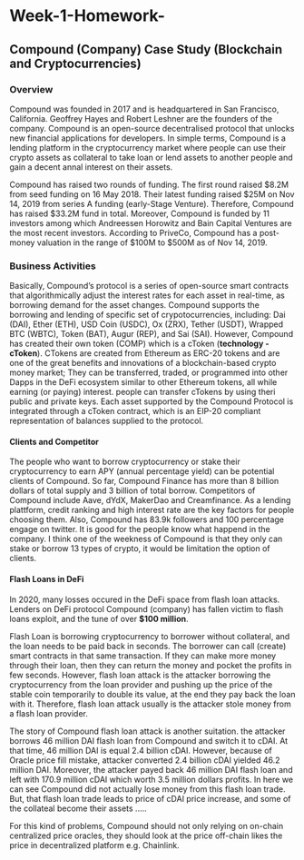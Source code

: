 # Week-1-Homework-
## Compound (Company) Case Study (Blockchain and Cryptocurrencies)

### Overview 

Compound was founded in 2017 and is headquartered in San Francisco, California. Geoffrey Hayes and Robert Leshner are the founders of the company. Compound is an open-source decentralised protocol that unlocks new financial applications for developers. In simple terms, Compound is a lending platform in the cryptocurrency market where people can use their crypto assets as collateral to take loan or lend assets to another people and gain a decent annal interest on their assets.  

Compound has raised two rounds of funding. The first round raised $8.2M from seed funding on 16 May 2018. Their latest funding  raised $25M on Nov 14, 2019 from series A funding (early-Stage Venture). Therefore, Compound has raised $33.2M fund in total. Moreover, Compound is funded by 11 investors among which Andreessen Horowitz and Bain Capital Ventures are the most recent investors. According to PriveCo, Compound has a post-money valuation in the range of $100M to $500M as of Nov 14, 2019. 


### Business Activities 

Basically, Compound’s protocol is a series of open-source smart contracts that algorithmically adjust the interest rates for each asset in real-time, as borrowing demand for the asset changes. Compound supports the borrowing and lending of specific set of crypotocurrencies, including: Dai (DAI), Ether (ETH), USD Coin (USDC), Ox (ZRX), Tether (USDT), Wrapped BTC (WBTC), Token (BAT), Augur (REP), and Sai (SAI). However, Compound has created their own token (COMP) which is a cToken (**technology - cToken**). CTokens are created from Ethereum as ERC-20 tokens and are one of the great benefits and innovations of a blockchain-based crypto money market; They can be transferred, traded, or programmed into other Dapps in the DeFi ecosystem similar to other Ethereum tokens, all while earning (or paying) interest. people can transfer cTokens by using theri public and private keys. Each asset supported by the Compound Protocol is integrated through a cToken contract, which is an EIP-20 compliant representation of balances supplied to the protocol. 



#### Clients and Competitor

The people who want to borrow cryptocurrency or stake their cryptocurrency to earn APY (annual percentage yield) can be potential clients of Compound. So far, Compound Finance has more than 8 billion dollars of total supply and 3 billion of total borrow. Competitors of Compound include Aave, dYdX, MakerDao and Creamfinance. As a lending plattform, credit ranking and high interest rate are the key factors for people choosing them. Also, Compound has 83.9k followers and 100 percentage engage on twitter. It is good for the people know what happend in the company. I think one of the weekness of Compound is that they only can stake or borrow 13 types of crypto, it would be limitation the option of clients. 


#### Flash Loans in DeFi

In 2020, many losses occured in the DeFi space from flash loan attacks. Lenders on DeFi protocol Compound (company) has fallen victim to flash loans exploit, and the tune of over **$100 million**. 

Flash Loan is borrowing cryptocurrency to borrower without collateral, and the loan needs to be paid back in seconds. The borrower can call (create) smart contracts in that same transaction. If they can make more money through their loan, then they can return the money and pocket the profits in few seconds. However, flash loan attack is the attacker borrowing the cryptocurrency from the loan provider and pushing up the price of the stable coin temporarily to double its value, at the end they pay back the loan with it. Therefore, flash loan attack usually is the attacker stole money from a flash loan provider. 

The story of Compound flash loan attack is another suitation. the attacker borrows 46 million DAI flash loan from Compound and switch it to cDAI. At that time, 46 million DAI is equal 2.4 billion cDAI. However, because of Oracle price fill mistake, attacker converted 2.4 billion cDAI  yielded 46.2 million DAI. Moreover, the attacker payed back 46 million DAI flash loan and left with 170.9 million cDAI which worth 3.5 million dollars profits. In here we can see Compound did not actually lose money from this flash loan trade. But, that flash loan trade leads to price of cDAI price increase, and some of the collateal become their assets ..... 

For this kind of problems, Compound should not only relying on on-chain centralized price oracles, they should look at the price off-chain likes the price in decentralized platform e.g. Chainlink. 






